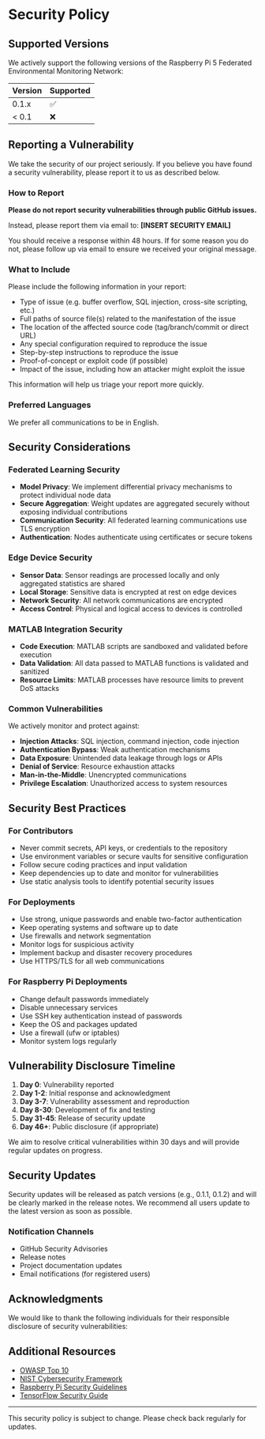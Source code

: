 # Security Policy

## Supported Versions

We actively support the following versions of the Raspberry Pi 5 Federated Environmental Monitoring Network:

| Version | Supported          |
| ------- | ------------------ |
| 0.1.x   | :white_check_mark: |
| < 0.1   | :x:                |

## Reporting a Vulnerability

We take the security of our project seriously. If you believe you have found a security vulnerability, please report it to us as described below.

### How to Report

**Please do not report security vulnerabilities through public GitHub issues.**

Instead, please report them via email to: **[INSERT SECURITY EMAIL]**

You should receive a response within 48 hours. If for some reason you do not, please follow up via email to ensure we received your original message.

### What to Include

Please include the following information in your report:

- Type of issue (e.g. buffer overflow, SQL injection, cross-site scripting, etc.)
- Full paths of source file(s) related to the manifestation of the issue
- The location of the affected source code (tag/branch/commit or direct URL)
- Any special configuration required to reproduce the issue
- Step-by-step instructions to reproduce the issue
- Proof-of-concept or exploit code (if possible)
- Impact of the issue, including how an attacker might exploit the issue

This information will help us triage your report more quickly.

### Preferred Languages

We prefer all communications to be in English.

## Security Considerations

### Federated Learning Security

- **Model Privacy**: We implement differential privacy mechanisms to protect individual node data
- **Secure Aggregation**: Weight updates are aggregated securely without exposing individual contributions
- **Communication Security**: All federated learning communications use TLS encryption
- **Authentication**: Nodes authenticate using certificates or secure tokens

### Edge Device Security

- **Sensor Data**: Sensor readings are processed locally and only aggregated statistics are shared
- **Local Storage**: Sensitive data is encrypted at rest on edge devices
- **Network Security**: All network communications are encrypted
- **Access Control**: Physical and logical access to devices is controlled

### MATLAB Integration Security

- **Code Execution**: MATLAB scripts are sandboxed and validated before execution
- **Data Validation**: All data passed to MATLAB functions is validated and sanitized
- **Resource Limits**: MATLAB processes have resource limits to prevent DoS attacks

### Common Vulnerabilities

We actively monitor and protect against:

- **Injection Attacks**: SQL injection, command injection, code injection
- **Authentication Bypass**: Weak authentication mechanisms
- **Data Exposure**: Unintended data leakage through logs or APIs
- **Denial of Service**: Resource exhaustion attacks
- **Man-in-the-Middle**: Unencrypted communications
- **Privilege Escalation**: Unauthorized access to system resources

## Security Best Practices

### For Contributors

- Never commit secrets, API keys, or credentials to the repository
- Use environment variables or secure vaults for sensitive configuration
- Follow secure coding practices and input validation
- Keep dependencies up to date and monitor for vulnerabilities
- Use static analysis tools to identify potential security issues

### For Deployments

- Use strong, unique passwords and enable two-factor authentication
- Keep operating systems and software up to date
- Use firewalls and network segmentation
- Monitor logs for suspicious activity
- Implement backup and disaster recovery procedures
- Use HTTPS/TLS for all web communications

### For Raspberry Pi Deployments

- Change default passwords immediately
- Disable unnecessary services
- Use SSH key authentication instead of passwords
- Keep the OS and packages updated
- Use a firewall (ufw or iptables)
- Monitor system logs regularly

## Vulnerability Disclosure Timeline

1. **Day 0**: Vulnerability reported
2. **Day 1-2**: Initial response and acknowledgment
3. **Day 3-7**: Vulnerability assessment and reproduction
4. **Day 8-30**: Development of fix and testing
5. **Day 31-45**: Release of security update
6. **Day 46+**: Public disclosure (if appropriate)

We aim to resolve critical vulnerabilities within 30 days and will provide regular updates on progress.

## Security Updates

Security updates will be released as patch versions (e.g., 0.1.1, 0.1.2) and will be clearly marked in the release notes. We recommend all users update to the latest version as soon as possible.

### Notification Channels

- GitHub Security Advisories
- Release notes
- Project documentation updates
- Email notifications (for registered users)

## Acknowledgments

We would like to thank the following individuals for their responsible disclosure of security vulnerabilities:

<!-- List will be updated as vulnerabilities are reported and resolved -->

## Additional Resources

- [OWASP Top 10](https://owasp.org/www-project-top-ten/)
- [NIST Cybersecurity Framework](https://www.nist.gov/cyberframework)
- [Raspberry Pi Security Guidelines](https://www.raspberrypi.org/documentation/configuration/security.md)
- [TensorFlow Security Guide](https://www.tensorflow.org/responsible_ai/security)

---

This security policy is subject to change. Please check back regularly for updates.
